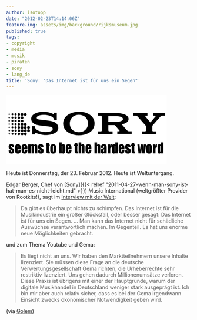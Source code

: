 ```yaml
---
author: isotopp
date: "2012-02-23T14:14:06Z"
feature-img: assets/img/background/rijksmuseum.jpg
published: true
tags:
- copyright
- media
- musik
- piraten
- sony
- lang_de
title: 'Sony: "Das Internet ist für uns ein Segen"'
---
```

![Sory](/uploads/sonyelectronics.jpg)

Heute ist Donnerstag, der 23.  Februar 2012.  Heute ist Weltuntergang.

Edgar Berger, Chef von [Sony]({{< relref "2011-04-27-wenn-man-sony-ist-hat-man-es-nicht-leicht.md" >}})
Music International (weltgrößter Provider von Rootkits!), sagt im 
[Interview mit der Welt](http://www.welt.de/wirtschaft/webwelt/article13881492/Das-Internet-muss-frei-sein-nicht-umsonst.html):

> Da gibt es überhaupt nichts zu schimpfen.  Das Internet ist für die
> Musikindustrie ein großer Glücksfall, oder besser gesagt: Das Internet ist
> für uns ein Segen.
> ...
> Man kann das Internet nicht für schädliche Auswüchse verantwortlich
> machen.  Im Gegenteil.  Es hat uns enorme neue Möglichkeiten gebracht.

und zum Thema Youtube und Gema: 

> Es liegt nicht an uns.  Wir haben den Marktteilnehmern unsere Inhalte
> lizenziert.  Sie müssen diese Frage an die deutsche
> Verwertungsgesellschaft Gema richten, die Urheberrechte sehr restriktiv
> lizenziert.  Uns gehen dadurch Millionenumsätze verloren.  Diese Praxis
> ist übrigens mit einer der Hauptgründe, warum der digitale Musikhandel in
> Deutschland weniger stark ausgeprägt ist.  Ich bin mir aber auch relativ
> sicher, dass es bei der Gema irgendwann Einsicht zwecks ökonomischer
> Notwendigkeit geben wird.

(via [Golem](http://www.golem.de/news/sony-music-millionenverlust-wegen-gema-sperren-auf-youtube-1202-89982.html))
